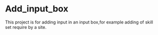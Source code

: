 # Add_input_box
This project is for adding input in an input box,for example adding of skill set require by a site.
